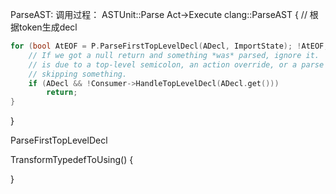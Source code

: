 ParseAST:
调用过程：
ASTUnit::Parse
Act->Execute
clang::ParseAST
{
    // 根据token生成decl
```c++
for (bool AtEOF = P.ParseFirstTopLevelDecl(ADecl, ImportState); !AtEOF; AtEOF = P.ParseTopLevelDecl(ADecl, ImportState)) {
    // If we got a null return and something *was* parsed, ignore it.  This
    // is due to a top-level semicolon, an action override, or a parse error
    // skipping something.
    if (ADecl && !Consumer->HandleTopLevelDecl(ADecl.get()))
        return;
}
```
}

ParseFirstTopLevelDecl


TransformTypedefToUsing() {

}


